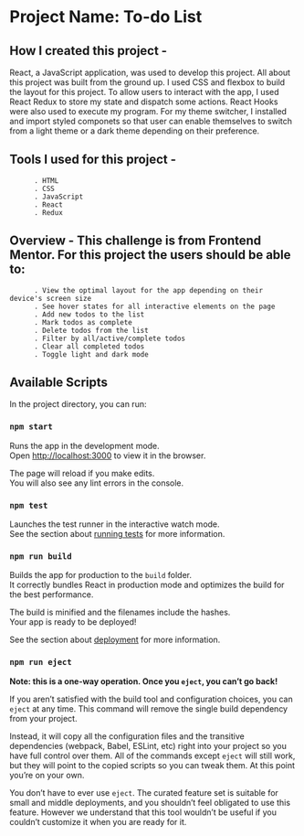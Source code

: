 # Project Name: To-do List

## How I created this project  - 
React, a JavaScript application, was used to develop this project. All about this project was built from the ground up. I used CSS and flexbox to build the layout for this project. To allow users to interact with the app, I used React Redux to store my state and dispatch some actions. React Hooks were also used to execute my program. For my theme switcher, I installed and import styled componets so that user can enable themselves to switch from a light theme or a dark theme depending on their preference.

## Tools I used for this project - 
          . HTML
          . CSS
          . JavaScript
          . React
          . Redux

## Overview - This challenge is from Frontend Mentor. For this project the users should be able to:
          . View the optimal layout for the app depending on their device's screen size
          . See hover states for all interactive elements on the page
          . Add new todos to the list
          . Mark todos as complete
          . Delete todos from the list
          . Filter by all/active/complete todos
          . Clear all completed todos
          . Toggle light and dark mode

## Available Scripts

In the project directory, you can run:

### `npm start`

Runs the app in the development mode.\
Open [http://localhost:3000](http://localhost:3000) to view it in the browser.

The page will reload if you make edits.\
You will also see any lint errors in the console.

### `npm test`

Launches the test runner in the interactive watch mode.\
See the section about [running tests](https://facebook.github.io/create-react-app/docs/running-tests) for more information.

### `npm run build`

Builds the app for production to the `build` folder.\
It correctly bundles React in production mode and optimizes the build for the best performance.

The build is minified and the filenames include the hashes.\
Your app is ready to be deployed!

See the section about [deployment](https://facebook.github.io/create-react-app/docs/deployment) for more information.

### `npm run eject`

**Note: this is a one-way operation. Once you `eject`, you can’t go back!**

If you aren’t satisfied with the build tool and configuration choices, you can `eject` at any time. This command will remove the single build dependency from your project.

Instead, it will copy all the configuration files and the transitive dependencies (webpack, Babel, ESLint, etc) right into your project so you have full control over them. All of the commands except `eject` will still work, but they will point to the copied scripts so you can tweak them. At this point you’re on your own.

You don’t have to ever use `eject`. The curated feature set is suitable for small and middle deployments, and you shouldn’t feel obligated to use this feature. However we understand that this tool wouldn’t be useful if you couldn’t customize it when you are ready for it.


